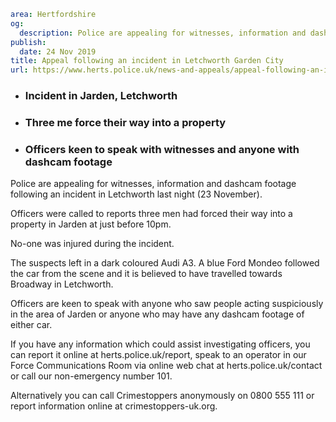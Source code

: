 ```yaml
area: Hertfordshire
og:
  description: Police are appealing for witnesses, information and dashcam footage following an incident in Letchworth last night (23 November).
publish:
  date: 24 Nov 2019
title: Appeal following an incident in Letchworth Garden City
url: https://www.herts.police.uk/news-and-appeals/appeal-following-an-incident-in-letchworth-garden-city-1072
```

* ### Incident in Jarden, Letchworth

 * ### Three me force their way into a property

 * ### Officers keen to speak with witnesses and anyone with dashcam footage

Police are appealing for witnesses, information and dashcam footage following an incident in Letchworth last night (23 November).

Officers were called to reports three men had forced their way into a property in Jarden at just before 10pm.

No-one was injured during the incident.

The suspects left in a dark coloured Audi A3. A blue Ford Mondeo followed the car from the scene and it is believed to have travelled towards Broadway in Letchworth.

Officers are keen to speak with anyone who saw people acting suspiciously in the area of Jarden or anyone who may have any dashcam footage of either car.

If you have any information which could assist investigating officers, you can report it online at herts.police.uk/report, speak to an operator in our Force Communications Room via online web chat at herts.police.uk/contact or call our non-emergency number 101.

Alternatively you can call Crimestoppers anonymously on 0800 555 111 or report information online at crimestoppers-uk.org.
